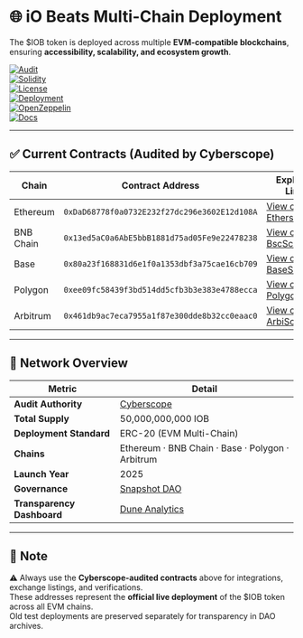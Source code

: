 # 🌐 iO Beats Multi-Chain Deployment  

The $IOB token is deployed across multiple **EVM-compatible blockchains**, ensuring **accessibility, scalability, and ecosystem growth**.  

[![Audit](https://img.shields.io/badge/Audit-Cyberscope-brightgreen.svg)](https://www.cyberscope.io/audits/iob)  
[![Solidity](https://img.shields.io/badge/Solidity-0.8.24-blue.svg?logo=solidity)](https://docs.soliditylang.org/en/v0.8.24/)  
[![License](https://img.shields.io/badge/License-MIT-yellow.svg)](./LICENSE)  
[![Deployment](https://img.shields.io/badge/Deployed-MultiChain-purple.svg)](./MULTICHAIN.md)  
[![OpenZeppelin](https://img.shields.io/badge/OpenZeppelin-Framework-blue.svg)](https://docs.openzeppelin.com/)  
[![Docs](https://img.shields.io/badge/Docs-Available-brightgreen.svg)](https://github.com/iobeatss/iobeats-docs)  

---

## ✅ Current Contracts (Audited by Cyberscope)  

| Chain     | Contract Address                                     | Explorer Link                                                                 |
|-----------|------------------------------------------------------|-------------------------------------------------------------------------------|
| Ethereum  | `0xDaD68778f0a0732E232f27dc296e3602E12d108A`         | [View on Etherscan](https://etherscan.io/token/0xDaD68778f0a0732E232f27dc296e3602E12d108A) |
| BNB Chain | `0x13ed5aC0a6AbE5bbB1881d75ad05Fe9e22478238`         | [View on BscScan](https://bscscan.com/token/0x13ed5aC0a6AbE5bbB1881d75ad05Fe9e22478238) |
| Base      | `0x80a23f168831d6e1f0a1353dbf3a75cae16cb709`         | [View on BaseScan](https://basescan.org/token/0x80a23f168831d6e1f0a1353dbf3a75cae16cb709) |
| Polygon   | `0xee09fc58439f3bd514dd5cfb3b3e383e4788ecca`         | [View on PolygonScan](https://polygonscan.com/token/0xee09fc58439f3bd514dd5cfb3b3e383e4788ecca) |
| Arbitrum  | `0x461db9ac7eca7955a1f87e300dde8b32cc0eaac0`         | [View on ArbiScan](https://arbiscan.io/token/0x461db9ac7eca7955a1f87e300dde8b32cc0eaac0) |

---

## 🧱 Network Overview  

| Metric | Detail |
|--------|--------|
| **Audit Authority** | [Cyberscope](https://www.cyberscope.io/audits/iob) |
| **Total Supply** | 50,000,000,000 IOB |
| **Deployment Standard** | ERC-20 (EVM Multi-Chain) |
| **Chains** | Ethereum · BNB Chain · Base · Polygon · Arbitrum |
| **Launch Year** | 2025 |
| **Governance** | [Snapshot DAO](https://snapshot.box/#/s:iobdao.eth) |
| **Transparency Dashboard** | [Dune Analytics](https://dune.com/iobeats_dao) |

---

## 📌 Note  

⚠️ Always use the **Cyberscope-audited contracts** above for integrations, exchange listings, and verifications.  
These addresses represent the **official live deployment** of the $IOB token across all EVM chains.  
Old test deployments are preserved separately for transparency in DAO archives.  


